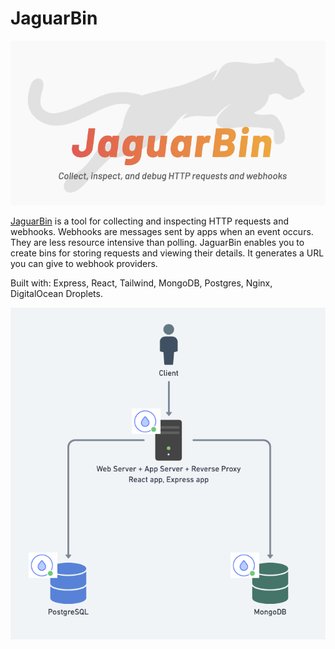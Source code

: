 # JaguarBin

![JaguarBin logo](jaguarbin.png)

[JaguarBin](https://jaguarbin.teamjaguar.org/) is a tool for collecting and inspecting HTTP requests and webhooks. Webhooks are messages sent by apps when an event occurs. They are less resource intensive than polling. JaguarBin enables you to create bins for storing requests and viewing their details. It generates a URL you can give to webhook providers.

Built with: Express, React, Tailwind, MongoDB, Postgres, Nginx, DigitalOcean Droplets.

![JaguarBin logo](nodes.png)